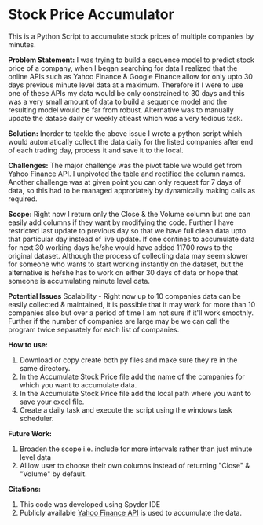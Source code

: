 # Stock Price Accumulator
This is a Python Script to accumulate stock prices of multiple companies by minutes.

<b>Problem Statement:</b>
I was trying to build a sequence model to predict stock price of a company, when I began searching for data I realized that the online APIs such as Yahoo Finance & Google Finance allow for only upto 30 days previous minute level data at a maximum. Therefore if I were to use one of these APIs my data would be only constrained to 30 days and this was a very small amount of data to build a sequence model and the resulting model would be far from robust. Alternative was to manually update the datase daily or weekly atleast which was a very tedious task.

<b>Solution:</b>
Inorder to tackle the above issue I wrote a python script which would automatically collect the data daily for the listed companies after end of each trading day, process it and save it to the local.

<b>Challenges:</b>
The major challenge was the pivot table we would get from Yahoo Finance API. I unpivoted the table and rectified the column names. Another challenge was at given point you can only request for 7 days of data, so this had to be managed approriately by dynamically making calls as required.

<b>Scope:</b>
Right now I return only the Close & the Volume column but one can easily add columns if they want by modifying the code. Further I have restricted last update to previous day so that we have full clean data upto that particular day instead of live update. If one contines to accumulate data for next 30 working days he/she would have added 11700 rows to the original dataset. Although the process of collecting data may seem slower for someone who wants to start working instantly on the dataset, but the alternative is he/she has to work on either 30 days of data or hope that someone is accumulating minute level data.

<b>Potential Issues</b>
Scalability - Right now up to 10 companies data can be easily collected & maintained, it is possible that it may work  for more than 10 companies also but over a period of time I am not sure if it'll work smoothly. Further if the number of companies are large may be we can call the program twice separately for each list of companies.

<b>How to use:</b>
1. Download or copy create both py files and make sure they're in the same directory.
2. In the Accumulate Stock Price file add the name of the companies for which you want to accumulate data.
3. In the Accumulate Stock Price file add the local path where you want to save your excel file.
4. Create a daily task and execute the script using the windows task scheduler.

<b>Future Work:</b>
1. Broaden the scope i.e. include for more intervals rather than just minute level data
2. Alllow user to choose their own columns instead of returning "Close" & "Volume" by default.

<b>Citations:</b>
1. This code was developed using Spyder IDE
2. Publicly available <a href="https://github.com/ranaroussi/yfinance">Yahoo Finance API</a> is used to accumulate the data.
